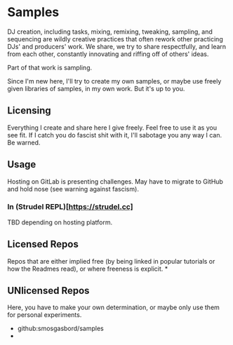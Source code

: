 # Samples
DJ creation, including tasks, mixing, remixing, tweaking, sampling, and sequencing are wildly creative practices that often rework other practicing DJs' and producers' work. We share, we try to share respectfully, and learn from each other, constantly innovating and riffing off of others' ideas.

Part of that work is sampling.

Since I'm new here, I'll try to create my own samples, or maybe use freely given libraries of samples, in my own work. But it's up to you.

## Licensing
Everything I create and share here I give freely. Feel free to use it as you see fit. If I catch you do fascist shit with it, I'll sabotage you any way I can. Be warned.

## Usage
Hosting on GitLab is presenting challenges. May have to migrate to GitHub and hold nose (see warning against fascism).

### In (Strudel REPL)[https://strudel.cc]
TBD depending on hosting platform. 

## Licensed Repos
Repos that are either implied free (by being linked in popular tutorials or how the Readmes read), or where freeness is explicit.
* 

## UNlicensed Repos
Here, you have to make your own determination, or maybe only use them for personal experiments.
- github:smosgasbord/samples
- 